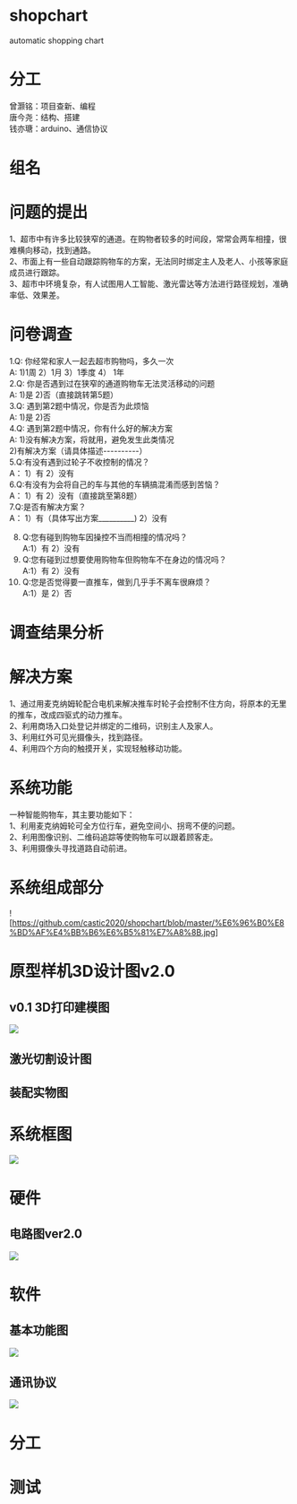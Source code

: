 # shopchart
automatic shopping chart 

# 分工
曾灏铭：项目查新、编程  
唐今尧：结构、搭建  
钱亦瑭：arduino、通信协议

# 组名


# 问题的提出  
1、超市中有许多比较狭窄的通道。在购物者较多的时间段，常常会两车相撞，很难横向移动，找到通路。  
2、市面上有一些自动跟踪购物车的方案，无法同时绑定主人及老人、小孩等家庭成员进行跟踪。  
3、超市中环境复杂，有人试图用人工智能、激光雷达等方法进行路径规划，准确率低、效果差。  


# 问卷调查

1.Q: 你经常和家人一起去超市购物吗，多久一次      
  A:  1)1周   2）1月   3）1季度   4） 1年    
2.Q: 你是否遇到过在狭窄的通道购物车无法灵活移动的问题    
  A:  1)是    2)否（直接跳转第5题）  
3.Q: 遇到第2题中情况，你是否为此烦恼   
  A:  1)是    2)否  
4.Q:  遇到第2题中情况，你有什么好的解决方案  
  A:  1)没有解决方案，将就用，避免发生此类情况   
      2)有解决方案（请具体描述----------）  
5.Q:有没有遇到过轮子不收控制的情况？  
  A： 1）有  2）没有   
6.Q:有没有为会将自己的车与其他的车辆搞混淆而感到苦恼？  
  A： 1）有  2）没有（直接跳至第8题）    
7.Q:是否有解决方案？  
  A： 1）有（具体写出方案__________)  2）没有
 
8.  Q:您有碰到购物车因操控不当而相撞的情况吗？  
A:1）有  2）没有  
9.  Q:您有碰到过想要使用购物车但购物车不在身边的情况吗？  
A:1）有  2）没有  
10.  Q:您是否觉得要一直推车，做到几乎手不离车很麻烦？  
A:1）是  2）否  

# 调查结果分析

# 解决方案  
1、通过用麦克纳姆轮配合电机来解决推车时轮子会控制不住方向，将原本的无里的推车，改成四驱式的动力推车。    
2、利用商场入口处登记并绑定的二维码，识别主人及家人。  
3、利用红外可见光摄像头，找到路径。  
4、利用四个方向的触摸开关，实现轻触移动功能。  



# 系统功能
一种智能购物车，其主要功能如下：    
  1、利用麦克纳姆轮可全方位行车，避免空间小、拐弯不便的问题。  
  2、利用图像识别、二维码追踪等使购物车可以跟着顾客走。  
  3、利用摄像头寻找道路自动前进。  
 # 系统组成部分
![https://github.com/castic2020/shopchart/blob/master/%E6%96%B0%E8%BD%AF%E4%BB%B6%E6%B5%81%E7%A8%8B.jpg]



# 原型样机3D设计图v2.0




## v0.1 3D打印建模图
![](https://github.com/castic2020/shopchart/blob/master/%E5%BB%BA%E6%A8%A1.png)

## 激光切割设计图

## 装配实物图

# 系统框图
![](https://github.com/castic2020/shopchart/blob/master/arduino.picture.wheels.jpg)  

# 硬件

## 电路图ver2.0
![](https://github.com/castic2020/shopchart/blob/master/20191220.jpg)

# 软件  
## 基本功能图
![](https://github.com/castic2020/shopchart/blob/master/%E5%9F%BA%E6%9C%AC%E6%B5%81%E7%A8%8B%E5%9B%BE.jpg)   
## 通讯协议  
![](https://github.com/castic2020/shopchart/blob/master/捕获.PNG)

# 分工


# 测试


